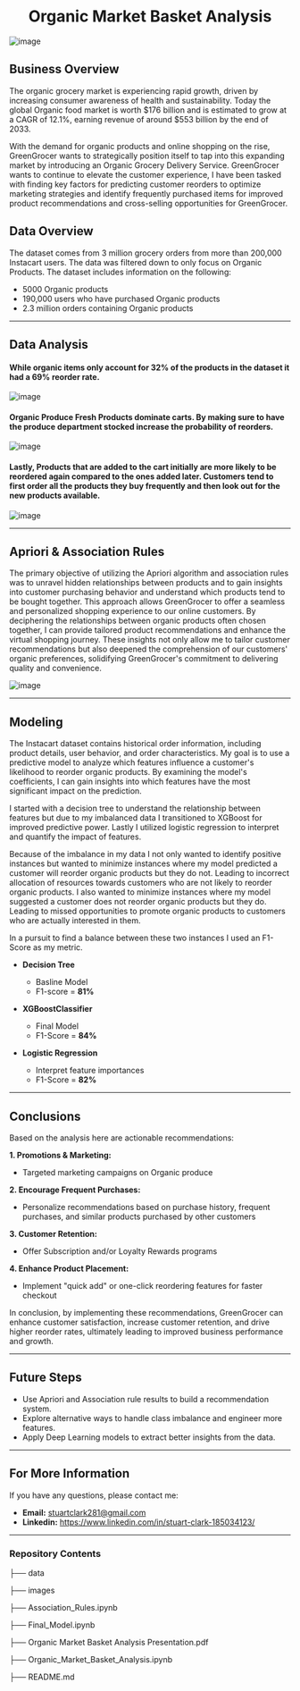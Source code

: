 <h1 align="center">  Organic Market Basket Analysis </h1>

![image](https://github.com/sclarkHOU/Organic_Market_Basket_Analysis/assets/56837718/c5b6605e-e28a-4f2a-b185-0f44366785c5)

## Business Overview
The organic grocery market is experiencing rapid growth, driven by increasing consumer awareness of health and sustainability. Today the global Organic food market is worth $176 billion and is estimated to grow at a CAGR of 12.1%, earning revenue of around $553 billion by the end of 2033.

With the demand for organic products and online shopping on the rise, GreenGrocer wants to strategically position itself to tap into this expanding market by introducing an Organic Grocery Delivery Service. GreenGrocer wants to continue to elevate the customer experience, I have been tasked with finding key factors for predicting customer reorders to optimize marketing strategies and identify frequently purchased items for improved product recommendations and cross-selling opportunities for GreenGrocer. 

## Data Overview
The dataset comes from 3 million grocery orders from more than 200,000 Instacart users. The data was filtered down to only focus on Organic Products. The dataset includes information on the following:
- 5000 Organic products
- 190,000 users who have purchased Organic products
- 2.3 million orders containing Organic products
  
***
## Data Analysis

#### While organic items only account for 32% of the products in the dataset it had a 69% reorder rate.

![image](https://github.com/sclarkHOU/Organic-Market-Basket-Analysis/assets/56837718/e2bffc22-94df-4fcb-a8fd-55f3170ecd68)

#### Organic Produce Fresh Products dominate carts. By making sure to have the produce department stocked increase the probability of reorders.

![image](https://github.com/sclarkHOU/Organic_Market_Basket_Analysis/assets/56837718/738c6a17-78d5-481b-8d2e-15fec0beee01)

#### Lastly, Products that are added to the cart initially are more likely to be reordered again compared to the ones added later. Customers tend to first order all the products they buy frequently and then look out for the new products available.

![image](https://github.com/sclarkHOU/Organic-Market-Basket-Analysis/assets/56837718/b9c21a23-52b2-418d-9616-e97cd0417dbc)

** **
## Apriori & Association Rules
The primary objective of utilizing the Apriori algorithm and association rules was to unravel hidden relationships between products and to gain insights into customer purchasing behavior and understand which products tend to be bought together. This approach allows GreenGrocer to offer a seamless and personalized shopping experience to our online customers. By deciphering the relationships between organic products often chosen together, I can provide tailored product recommendations and enhance the virtual shopping journey. These insights not only allow me to tailor customer recommendations but also deepened the comprehension of our customers' organic preferences, solidifying GreenGrocer's commitment to delivering quality and convenience.

![image](https://github.com/sclarkHOU/Organic_Market_Basket_Analysis/assets/56837718/1c743d7d-ef17-4152-8030-9c9bbf93071e)

** **
## Modeling
The Instacart dataset contains historical order information, including product details, user behavior, and order characteristics. My goal is to use a predictive model to analyze which features influence a customer's likelihood to reorder organic products. By examining the model's coefficients, I can gain insights into which features have the most significant impact on the prediction.

I started with a decision tree to understand the relationship between features but due to my imbalanced data I transitioned to XGBoost for improved predictive power. Lastly I utilized logistic regression to interpret and quantify the impact of features.

Because of the imbalance in my data I not only wanted to identify positive instances but wanted to minimize instances where my model predicted a customer will reorder organic products but they do not. Leading to incorrect allocation of resources towards customers who are not likely to reorder organic products. I also wanted to minimize instances where my model suggested a customer does not reorder organic products but they do. Leading to missed opportunities to promote organic products to customers who are actually interested in them.

In a pursuit to find a balance between these two instances I used an F1-Score as my metric.

- **Decision Tree**
  - Basline Model
  - F1-score = **81%**
    
- **XGBoostClassifier**
  - Final Model
  - F1-Score = **84%**

- **Logistic Regression**
  - Interpret feature importances
  - F1-Score = **82%**

** **
## Conclusions
Based on the analysis here are actionable recommendations:

**1. Promotions & Marketing:**
- Targeted marketing campaigns on Organic produce
  
**2. Encourage Frequent Purchases:**
- Personalize recommendations based on purchase history, frequent purchases, and similar products purchased by other customers
  
**3. Customer Retention:**
- Offer Subscription and/or Loyalty Rewards programs

**4. Enhance Product Placement:**
- Implement "quick add" or one-click reordering features for faster checkout

In conclusion, by implementing these recommendations, GreenGrocer can enhance customer satisfaction, increase customer retention, and drive higher reorder rates, ultimately leading to improved business performance and growth.

** **
## Future Steps
- Use Apriori and Association rule results to build a recommendation system.
- Explore alternative ways to handle class imbalance and engineer more features.
- Apply Deep Learning models to extract better insights from the data.

** **
## For More Information
If you have any questions, please contact me:
- **Email:** stuartclark281@gmail.com
- **Linkedin:** https://www.linkedin.com/in/stuart-clark-185034123/

** **
### Repository Contents
├── data

├── images

├── Association_Rules.ipynb

├── Final_Model.ipynb

├── Organic Market Basket Analysis Presentation.pdf

├── Organic_Market_Basket_Analysis.ipynb

├── README.md
